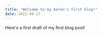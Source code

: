 ```yaml
---
title: "Welcome to my Aaron's first blog!"
date: 2022-04-17
---
```

Here's a first draft of my first blog post!
